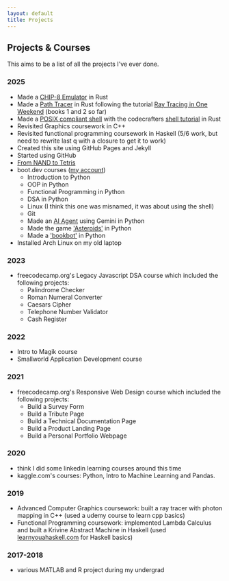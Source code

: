 ```yaml
---
layout: default
title: Projects
---
```


## Projects & Courses

This aims to be a list of all the projects I've ever done.

### 2025

- Made a [CHIP-8 Emulator](https://github.com/CarolineMillan/CHIP8_emulator) in Rust
- Made a [Path Tracer](https://github.com/CarolineMillan/pathtracer_rs_bk2) in Rust following the tutorial [Ray Tracing in One Weekend](https://raytracing.github.io/) (books 1 and 2 so far)
- Made a [POSIX compliant shell](https://github.com/CarolineMillan/codecrafters-shell-rust) with the codecrafters [shell tutorial](https://app.codecrafters.io/courses/shell/overview) in Rust
- Revisited Graphics coursework in C++
- Revisited functional programming coursework in Haskell (5/6 work, but need to rewrite last q with a closure to get it to work)
- Created this site using GitHub Pages and Jekyll
- Started using GitHub
- [From NAND to Tetris](https://www.nand2tetris.org/)
- boot.dev courses ([my account](https://www.boot.dev/u/elementaryread27))
  - Introduction to Python
  - OOP in Python
  - Functional Programming in Python
  - DSA in Python
  - Linux (I think this one was misnamed, it was about using the shell)
  - Git
  - Made an [AI Agent](https://github.com/CarolineMillan/my_ai_agent) using Gemini in Python
  - Made the game ['Asteroids'](https://github.com/CarolineMillan/asteroids) in Python
  - Made a ['bookbot'](https://github.com/CarolineMillan/bookbot) in Python
- Installed Arch Linux on my old laptop

### 2023

- freecodecamp.org's Legacy Javascript DSA course which included the following projects:
  - Palindrome Checker
  - Roman Numeral Converter
  - Caesars Cipher
  - Telephone Number Validator
  - Cash Register

### 2022

- Intro to Magik course
- Smallworld Application Development course

### 2021

- freecodecamp.org's Responsive Web Design course which included the following projects: 
  - Build a Survey Form
  - Build a Tribute Page
  - Build a Technical Documentation Page
  - Build a Product Landing Page
  - Build a Personal Portfolio Webpage

### 2020

- think I did some linkedin learning courses around this time
- kaggle.com's courses: Python, Intro to Machine Learning and Pandas.

### 2019

- Advanced Computer Graphics coursework: built a ray tracer with photon mapping in C++ (used a udemy course to learn cpp basics)
- Functional Programming coursework: implemented Lambda Calculus and built a Krivine Abstract Machine in Haskell (used [learnyouahaskell.com](https://learnyouahaskell.com/) for Haskell basics)

### 2017-2018

- various MATLAB and R project during my undergrad

